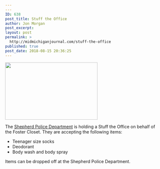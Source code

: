```yaml
---
---
ID: 638
post_title: Stuff the Office
author: Jon Morgan
post_excerpt:
layout: post
permalink: >
  http://midmichiganjournal.com/stuff-the-office
published: true
post_date: 2018-08-15 20:36:25
---
```

<a href="http://midmichiganjournal.com/stuff-the-office/police-cap" rel="attachment wp-att-643"><img class="alignnone size-full wp-image-643" src="http://midmichiganjournal.com/wp-content/uploads/2018/08/Police-Cap.png" alt="" width="300" height="186" /></a>

The <a href="http://midmichiganjournal.com/business/shepherd-police-department">Shepherd Police Department</a> is holding a Stuff the Office on behalf of the Foster Closet. They are accepting the following items:
<ul>
 	<li>Teenager size socks</li>
 	<li>Deodorant</li>
 	<li>Body wash and body spray</li>
</ul>
Items can be dropped off at the Shepherd Police Department.